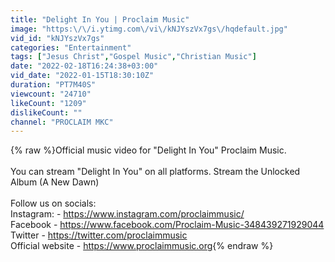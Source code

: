 ```yaml
---
title: "Delight In You | Proclaim Music"
image: "https:\/\/i.ytimg.com\/vi\/kNJYszVx7gs\/hqdefault.jpg"
vid_id: "kNJYszVx7gs"
categories: "Entertainment"
tags: ["Jesus Christ","Gospel Music","Christian Music"]
date: "2022-02-18T16:24:38+03:00"
vid_date: "2022-01-15T18:30:10Z"
duration: "PT7M40S"
viewcount: "24710"
likeCount: "1209"
dislikeCount: ""
channel: "PROCLAIM MKC"
---
```

{% raw %}Official music video for &quot;Delight In You&quot; Proclaim Music.<br /><br />You can stream &quot;Delight In You&quot; on all platforms. Stream the Unlocked Album (A New Dawn)<br /><br />Follow us on socials:<br />Instagram: - <a rel="nofollow" target="blank" href="https://www.instagram.com/proclaimmusic/">https://www.instagram.com/proclaimmusic/</a><br />Facebook - <a rel="nofollow" target="blank" href="https://www.facebook.com/Proclaim-Music-348439271929044">https://www.facebook.com/Proclaim-Music-348439271929044</a><br />Twitter - <a rel="nofollow" target="blank" href="https://twitter.com/proclaimmusic">https://twitter.com/proclaimmusic</a><br />Official website - <a rel="nofollow" target="blank" href="https://www.proclaimmusic.org">https://www.proclaimmusic.org</a>{% endraw %}
